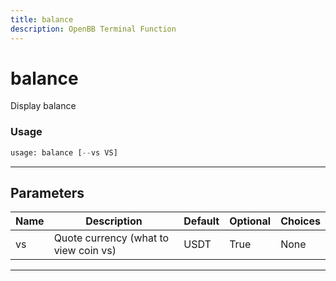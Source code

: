 ```yaml
---
title: balance
description: OpenBB Terminal Function
---
```


# balance

Display balance

### Usage

```python
usage: balance [--vs VS]
```

---

## Parameters

| Name | Description | Default | Optional | Choices |
| ---- | ----------- | ------- | -------- | ------- |
| vs | Quote currency (what to view coin vs) | USDT | True | None |
---

